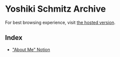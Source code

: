 # Yoshiki Schmitz Archive


For best browsing experience, visit [the hosted version](https://yoshikischmitz-archive.github.io/archive/).

## Index

* ["About Me" Notion](about-me-notion-html/About%20Me%20f1cfef8487564cbe993677195b44dc8a.html)
